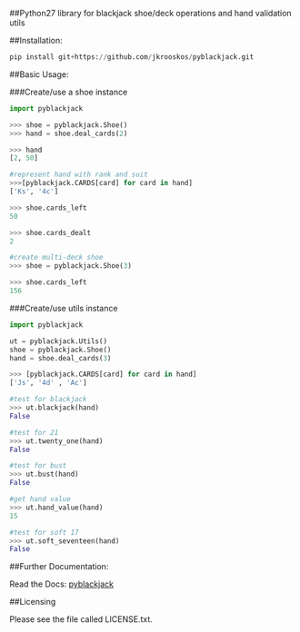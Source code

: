 ##Python27 library for blackjack shoe/deck operations and hand validation utils

##Installation:

```python
pip install git+https://github.com/jkrooskos/pyblackjack.git
```
##Basic Usage:

###Create/use a shoe instance
```python
import pyblackjack

>>> shoe = pyblackjack.Shoe()
>>> hand = shoe.deal_cards(2)

>>> hand
[2, 50]

#represent hand with rank and suit
>>>[pyblackjack.CARDS[card] for card in hand]
['Ks', '4c']

>>> shoe.cards_left
50

>>> shoe.cards_dealt
2

#create multi-deck shoe
>>> shoe = pyblackjack.Shoe(3)

>>> shoe.cards_left
156

```

###Create/use utils instance
```python
import pyblackjack

ut = pyblackjack.Utils()
shoe = pyblackjack.Shoe()
hand = shoe.deal_cards(3)

>>> [pyblackjack.CARDS[card] for card in hand]
['Js', '4d' , 'Ac']

#test for blackjack
>>> ut.blackjack(hand)
False

#test for 21
>>> ut.twenty_one(hand)
False

#test for bust
>>> ut.bust(hand)
False

#get hand value
>>> ut.hand_value(hand)
15

#test for soft 17
>>> ut.soft_seventeen(hand)
False
```
##Further Documentation:

Read the Docs:   <a href=http://pyblackjack/readthedocs.org/en/latest>pyblackjack</a>

##Licensing
 
Please see the file called LICENSE.txt.
